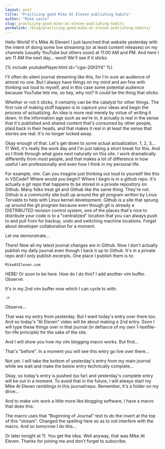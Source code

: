 ```yaml
---
layout: post
title: "Practicing good Mike At Eleven publishing habits"
author: "Mike Levin"
slug: practicing-good-mike-at-eleven-publishing-habits
permalink: /blog/practicing-good-mike-at-eleven-publishing-habits/
---
```


Hello World! It's Mike At Eleven! I just launched that website yesterday with
the intent of doing some live streaming (or at least content releases) on my
channels (usually YouTube but others soon) at 11:00 AM and PM. And here I am 11
AM the next day... woot! We'll see if it sticks.

{% include youtubePlayer.html id="cgw-20Il3Y4" %}

I'll often do silent journal streaming like this, for I'm sure an audience of
almost no one. But I always have things on my mind and am fine with thinking
out loud to myself, and in this case some potential audience because YouTube
lets me, so hey, why not? It could be the thing that sticks.

Whether or not it sticks, it certainly can be the catalyst for other things.
The first rule of making stuff happen is to capture your ideas and begin the
process of actualizing. An idea is more real merely by virtue of writing it
down. In the information age such as we're in, it actually is real in the sense
that it's published and shared content that's consumed by other people, plaid
back in their heads, and that makes it real in at least the sense that stories
are real. It's no longer locked away.

Okay enough of that. Let's get down to some actual actualization. 1, 2, 3... 1?
Well, it's really the work day and I'm just taking a short break for this. And
so I think through what goes next naturally on this site. I work dramatically
differently from most people, and that makes a lot of difference in how useful
I am professionally and even how I think in my personal life.

For example, vim. Can you imagine just thinking out loud to yourself like this
in VSCode? Where would you begin? Where I begin is in a github repo. It's
actually a git repo that happens to be stored in a private repository on
Github. Many folks treat git and Github like the same thing. They're not.
Github is a community site built up around the git program written by Linus
Torvalds to help with Linux kernel development. Github is a site that sprung up
around the git program because even though git is already a DISTRIBUTED
revision control system, one of the places that's nice to distribute your code
is to a "centralized" location that you can always push to and pull from for
backup, undo and switching machine locations. Forget about developer
collaboration for a moment.

Let me demonstrate...

There! Now all my latest journal changes are in Github. Now I don't actually
publish my daily journal even though I back it up to Github. It's in a private
repo and I only publish excerpts. One place I publish them is to:

    MikeAtEleven.com

HERE! Or soon to be here. How do I do this? I add another vim buffer. Observe:

It's in my 2nd vim buffer now which I can cycle to with:

    :n

Observe...

That was my entry from yesterday. But I want today's entry over there too. And
so today's "At Eleven" video will be about making a 2nd entry. Soon I will type
these things over in that journal (in defiance of my own 1-textfile-for-life
principle) for the sake of the site.

And I will show you how my vim blogging macro works. But first...

That's "before". In a moment you will see this entry go live over there...

Not yet. I will take the bottom of yesterday's entry from my main journal while
we wait and make the below entry technically complete...

Okay, so today's entry is pushed (so far) and yesterday's complete entry will
be out in a moment. To avoid that in the future, I will always start my Mike At
Eleven ramblings in this journal/repo. Remember, it's a folder on my drive...

And to make vim work a little more like blogging software, I have a macro that
does this:

The macro uses that "Bxginning of Journal" text to do the insert at the top of
this "stream". Changed the spelling here so as to not interfere with the macro.
And so tomorrow I do this...

Or later tonight at 11. You get the idea. Well anyway, that was Mike At Eleven.
Thanks for joining me and don't forget to subscribe.

